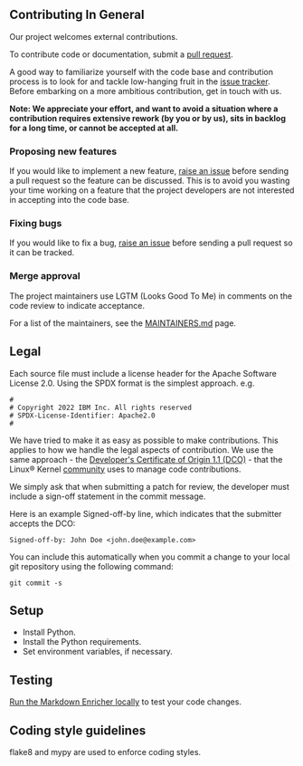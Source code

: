 ## Contributing In General
Our project welcomes external contributions.

To contribute code or documentation, submit a [pull request](https://github.com/IBM/md-enricher-for-cicd/pulls).

A good way to familiarize yourself with the code base and contribution process is
to look for and tackle low-hanging fruit in the [issue tracker](https://github.com/IBM/md-enricher-for-cicd/issues).
Before embarking on a more ambitious contribution, get in touch with us.

**Note: We appreciate your effort, and want to avoid a situation where a contribution
requires extensive rework (by you or by us), sits in backlog for a long time, or
cannot be accepted at all.**

### Proposing new features

If you would like to implement a new feature, [raise an issue](https://github.com/IBM/md-enricher-for-cicd/issues)
before sending a pull request so the feature can be discussed. This is to avoid
you wasting your time working on a feature that the project developers
are not interested in accepting into the code base.

### Fixing bugs

If you would like to fix a bug, [raise an issue](https://github.com/IBM/md-enricher-for-cicd/issues) before sending a
pull request so it can be tracked.

### Merge approval

The project maintainers use LGTM (Looks Good To Me) in comments on the code
review to indicate acceptance.

For a list of the maintainers, see the [MAINTAINERS.md](MAINTAINERS.md) page.

## Legal

Each source file must include a license header for the Apache
Software License 2.0. Using the SPDX format is the simplest approach.
e.g.

```
#
# Copyright 2022 IBM Inc. All rights reserved
# SPDX-License-Identifier: Apache2.0
#
```

We have tried to make it as easy as possible to make contributions. This
applies to how we handle the legal aspects of contribution. We use the
same approach - the [Developer's Certificate of Origin 1.1 (DCO)](https://github.com/hyperledger/fabric/blob/main/docs/source/DCO1.1.txt) - that the Linux® Kernel [community](https://elinux.org/Developer_Certificate_Of_Origin)
uses to manage code contributions.

We simply ask that when submitting a patch for review, the developer
must include a sign-off statement in the commit message.

Here is an example Signed-off-by line, which indicates that the
submitter accepts the DCO:

```
Signed-off-by: John Doe <john.doe@example.com>
```

You can include this automatically when you commit a change to your
local git repository using the following command:

```
git commit -s
```

## Setup
- Install Python.
- Install the Python requirements.
- Set environment variables, if necessary.


## Testing
[Run the Markdown Enricher locally](https://pages.github.com/IBM/md-enricher-for-cicd-docs/#/local) to test your code changes.

## Coding style guidelines
flake8 and mypy are used to enforce coding styles.
